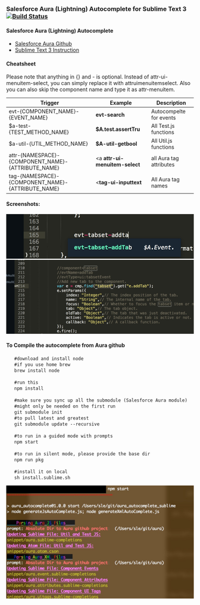 ### Salesforce Aura (Lightning)  Autocomplete for Sublime Text 3 [![Build Status](https://travis-ci.org/synle/aura_autocomplete_sublime.svg?branch=master)](https://travis-ci.org/synle/aura_autocomplete_sublime)

#### Salesforce Aura (Lightning) Autocomplete
+ [Salesforce Aura Github](https://github.com/forcedotcom/aura)
+ [Sublime Text 3 Instruction](https://github.com/synle/aura_autocomplete_sublime/blob/master/README.sublime.md)


#### Cheatsheet
Please note that anything in {} and - is optional. Instead of attr-ui-menuitem-select, you can simply replace it with attruimenuitemselect. Also you can also skip the component name and type it as attr-menuitem.

Trigger | Example | Description
------- | ------- | -----------
evt-{COMPONENT_NAME}-{EVENT_NAME} | **evt-search** | Autocompelte for events
$a-test-{TEST_METHOD_NAME} | **$A.test.assertTru** | All Test.js functions
$a-util-{UTIL_METHOD_NAME} | **$A-util-getbool** | All Util.js functions
attr-{NAMESPACE}-{COMPONENT_NAME}-{ATTRIBUTE_NAME} | <a **attr-ui-menuitem-select** | all Aura tag attributes
tag-{NAMESPACE}-{COMPONENT_NAME}-{ATTRIBUTE_NAME} |  <**tag-ui-inputtext** | All Aura tag names

#### Screenshots:
![](images/evt1.jpg)
![](images/evt2.jpg)


#### To Compile the autocomplete from Aura github
```
   #download and install node
   #if you use home brew
   brew install node

   #run this
   npm install 

   #make sure you sync up all the submodule (Salesforce Aura module)
   #might only be needed on the first run
   git submodule init
   #to pull latest and greatest
   git submodule update --recursive

   #to run in a guided mode with prompts
   npm start
   
   #to run in silent mode, please provide the base dir
   npm run pkg

   #install it on local
   sh install.sublime.sh
```
![](images/generate.jpg)
